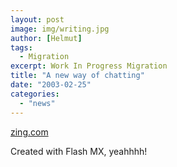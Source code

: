```yaml
---
layout: post
image: img/writing.jpg
author: [Helmut]
tags:
  - Migration
excerpt: Work In Progress Migration
title: "A new way of chatting"
date: "2003-02-25"
categories: 
  - "news"
---
```


[zing.com](http://www.zing.com)

Created with Flash MX, yeahhhh!
